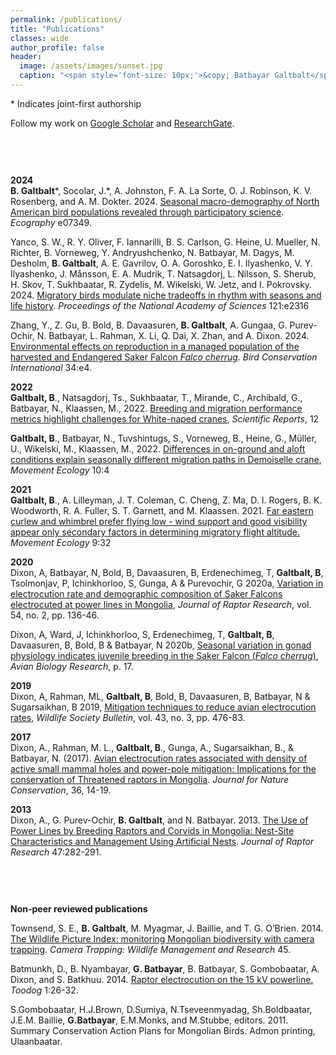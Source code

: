 ```yaml
---
permalink: /publications/
title: "Publications"
classes: wide
author_profile: false
header:
  image: /assets/images/sunset.jpg
  caption: "<span style='font-size: 10px;'>&copy; Batbayar Galtbalt</span>"
---
```

\* Indicates joint-first authorship

Follow my work on [Google Scholar](https://scholar.google.com.au/citations?user=lyXjumMAAAAJ&hl=en) and [ResearchGate](https://www.researchgate.net/profile/Batbayar-Galtbalt).

<div style="height: 40px; margin-bottom: 20px;"></div>

<!-- **In Revision**<br>
A manuscript under revision with double-blind peer review journal.

<div style="height: 40px; margin-bottom: 20px;"></div>
-->

**2024**<br>
**B. Galtbalt**\*, Socolar, J.\*, A. Johnston, F. A. La Sorte, O. J. Robinson, K. V. Rosenberg, and A. M. Dokter. 2024. [Seasonal macro-demography of North American bird populations revealed through participatory science](https://doi.org/10.1111/ecog.07349). *Ecography* e07349.

Yanco, S. W., R. Y. Oliver, F. Iannarilli, B. S. Carlson, G. Heine, U. Mueller, N. Richter, B. Vorneweg, Y. Andryushchenko, N. Batbayar, M. Dagys, M. Desholm, **B. Galtbalt**, A. E. Gavrilov, O. A. Goroshko, E. I. Ilyashenko, V. Y. Ilyashenko, J. Månsson, E. A. Mudrik, T. Natsagdorj, L. Nilsson, S. Sherub, H. Skov, T. Sukhbaatar, R. Zydelis, M. Wikelski, W. Jetz, and I. Pokrovsky. 2024. [Migratory birds modulate niche tradeoffs in rhythm with seasons and life history](https://doi.org/10.1073/pnas.2316827121). *Proceedings of the National Academy of Sciences* 121:e2316

Zhang, Y., Z. Gu, B. Bold, B. Davaasuren, **B. Galtbalt**, A. Gungaa, G. Purev-Ochir, N. Batbayar, L. Rahman, X. Li, Q. Dai, X. Zhan, and A. Dixon. 2024. [Environmental effects on reproduction in a managed population of the harvested and Endangered Saker Falcon *Falco cherrug*](https://doi.org/10.1017/S095927092300031X). *Bird Conservation International* 34:e4.


**2022**<br>
**Galtbalt, B**., Natsagdorj, Ts., Sukhbaatar, T., Mirande, C., Archibald, G., Batbayar, N., Klaassen, M., 2022. [Breeding and migration performance metrics highlight challenges for White-naped cranes](https://rdcu.be/dAdLW), *Scientific Reports*, 12


**Galtbalt, B**., Batbayar, N., Tuvshintugs, S., Vorneweg, B., Heine, G., Müller, U., Wikelski, M., Klaassen, M., 2022. [Differences in on-ground and aloft conditions explain seasonally different migration paths in Demoiselle crane](https://rdcu.be/dAdLQ), *Movement Ecology* 10:4

**2021**<br>
**Galtbalt, B**., A. Lilleyman, J. T. Coleman, C. Cheng, Z. Ma, D. I. Rogers, B. K. Woodworth, R. A. Fuller, S. T. Garnett, and M. Klaassen. 2021. [Far eastern curlew and whimbrel prefer flying low - wind support and good visibility appear only secondary factors in determining migratory flight altitude.](https://rdcu.be/dAaVy) *Movement Ecology* 9:32


**2020**<br>
Dixon, A, Batbayar, N, Bold, B, Davaasuren, B, Erdenechimeg, T, **Galtbalt, B**, Tsolmonjav, P, Ichinkhorloo, S, Gunga, A & Purevochir, G 2020a, [Variation in electrocution rate and demographic composition of Saker Falcons electrocuted at power lines in Mongolia](https://doi.org/10.3356/0892-1016-54.2.136), *Journal of Raptor Research*, vol. 54, no. 2, pp. 136-46.


Dixon, A, Ward, J, Ichinkhorloo, S, Erdenechimeg, T, **Galtbalt, B**, Davaasuren, B, Bold, B & Batbayar, N 2020b, [Seasonal variation in gonad physiology indicates juvenile breeding in the Saker Falcon (*Falco cherrug*)](https://doi.org/10.1177/1758155920971823), *Avian Biology Research*, p. 17.


**2019**<br>
Dixon, A, Rahman, ML, **Galtbalt, B**, Bold, B, Davaasuren, B, Batbayar, N & Sugarsaikhan, B 2019, [Mitigation techniques to reduce avian electrocution rates](https://doi.org/10.1002/wsb.990), *Wildlife Society Bulletin*, vol. 43, no. 3, pp. 476-83.


**2017**<br>
Dixon, A., Rahman, M. L., **Galtbalt, B**., Gunga, A., Sugarsaikhan, B., & Batbayar, N. (2017). [Avian electrocution rates associated with density of active small mammal holes and power-pole mitigation: Implications for the conservation of Threatened raptors in Mongolia](https://doi.org/10.1016/j.jnc.2017.01.001). *Journal for Nature Conservation*, 36, 14-19.

**2013**<br>
Dixon, A., G. Purev-Ochir, **B. Galtbalt**, and N. Batbayar. 2013. [The Use of Power Lines by Breeding Raptors and Corvids in Mongolia: Nest-Site Characteristics and Management Using Artificial Nests](https://doi.org/10.3356/JRR-12-00020.1). *Journal of Raptor Research* 47:282-291.

<div style="height: 40px; margin-bottom: 20px;"></div>

**Non-peer reviewed publications**


Townsend, S. E., **B. Galtbalt**, M. Myagmar, J. Baillie, and T. G. O’Brien. 2014. [The Wildlife Picture Index: monitoring Mongolian biodiversity with camera trapping](https://www.researchgate.net/profile/Batbayar-Galtbalt/publication/287878304_The_Wildlife_Picture_Index_monitoring_Mongolian_biodiversity_with_camera_trapping/links/5ec1aabc458515626cb09db2/The-Wildlife-Picture-Index-monitoring-Mongolian-biodiversity-with-camera-trapping.pdf). *Camera Trapping: Wildlife Management and Research* 45.


Batmunkh, D., B. Nyambayar, **G. Batbayar**, B. Batbayar, S. Gombobaatar, A. Dixon, and S. Batkhuu. 2014. [Raptor electrocution on the 15 kV powerline.](https://resource4.sodonsolution.org/wscc/WildBook/2019/09/17/99x7vg9mvdqwndb4/Batmunkh%20et%20al%202014.pdf) *Toodog* 1:26-32.


S.Gombobaatar, H.J.Brown, D.Sumiya, N.Tseveenmyadag, Sh.Boldbaatar, J.E.M. Baillie, **G.Batbayar**, E.M.Monks, and M.Stubbe, editors. 2011. Summary Conservation Action Plans for Mongolian Birds. Admon printing, Ulaanbaatar.



